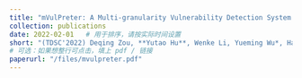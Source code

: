 ```yaml
---
title: "mVulPreter: A Multi-granularity Vulnerability Detection System with Interpretations"
collection: publications
date: 2022-02-01   # 用于排序，请按实际时间设置
short: "(TDSC'2022) Deqing Zou, **Yutao Hu**, Wenke Li, Yueming Wu*, Haojun Zhao, and Hai Jin, “mVulPreter: A Multi-granularity Vulnerability Detection System with Interpretations”, IEEE Transactions on Dependable and Secure Computing. (IF2022: 6.8, CCF-A)"
# 可选：如果想整行可点击，填上 pdf / 链接
paperurl: "/files/mvulpreter.pdf"
---
```

